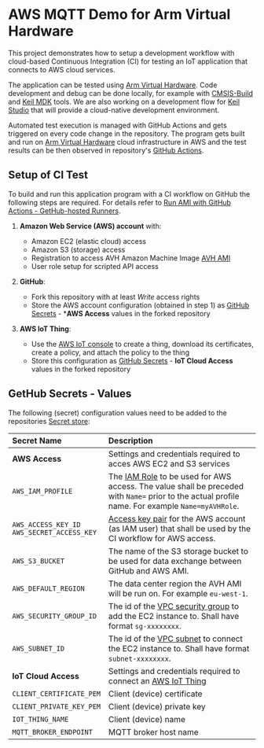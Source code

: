 # AWS MQTT Demo for Arm Virtual Hardware

This project demonstrates how to setup a development workflow with cloud-based Continuous Integration (CI) for testing an IoT application that connects to AWS cloud services.

The application can be tested using [Arm Virtual Hardware](https://www.arm.com/virtual-hardware). Code development and debug can be done
locally, for example with [CMSIS-Build](https://arm-software.github.io/CMSIS_5/develop/Build/html/index.html) and [Keil MDK](https://developer.arm.com/tools-and-software/embedded/keil-mdk) tools. We are also working on a development flow for [Keil Studio](https://keil.arm.com) that will provide a cloud-native development environment.

Automated test execution is managed with GitHub Actions and gets triggered on
every code change in the repository. The program gets built and run on [Arm
Virtual Hardware](https://www.arm.com/products/development-tools/simulation/virtual-hardware) cloud infrastructure in AWS and the test results can
be then observed in repository's [GitHub Actions](https://github.com/ARM-software/VHT-GetStarted/actions).


## Setup of CI Test

To build and run this application program with a CI workflow on GitHub the following steps are required. For details refer to [Run AMI with GitHub Actions - GetHub-hosted Runners](https://arm-software.github.io/VHT/main/infrastructure/html/run_ami_github.html#GitHub_hosted).

1. **Amazon Web Service (AWS) account** with:
    - Amazon EC2 (elastic cloud) access
    - Amazon S3 (storage) access
    - Registration to access AVH Amazon Machine Image [AVH AMI](https://aws.amazon.com/marketplace/search/results?searchTerms=Arm+Virtual+Hardware)
    - User role setup for scripted API access

2. **GitHub**:
    - Fork this repository with at least _Write_ access rights
    - Store the AWS account configuration (obtained in step 1) as
    [GitHub Secrets](https://docs.github.com/en/actions/security-guides/encrypted-secrets) - ***AWS Access** values in the forked repository
    
3. **AWS IoT Thing**:
    - Use the [AWS IoT console](https://console.aws.amazon.com/iotv2/) to create a thing, download its certificates, create a policy, and attach the policy to the thing
    - Store this configuration as [GitHub Secrets](https://docs.github.com/en/actions/security-guides/encrypted-secrets) - **IoT Cloud Access** values in the forked repository
    

## GetHub Secrets - Values 

The following (secret) configuration values need to be added to the repositories 
[Secret store](../../settings/secrets/actions):

Secret Name                    | Description
:------------------------------|:--------------------
**AWS Access**                 | Settings and credentials required to acces AWS EC2 and S3 services
`AWS_IAM_PROFILE`              | The [IAM Role](https://docs.aws.amazon.com/IAM/latest/UserGuide/id_roles_use.html) to be used for AWS access. The value shall be preceded with `Name=` prior to the actual profile name. For example `Name=myAVHRole`.
`AWS_ACCESS_KEY_ID`<br>`AWS_SECRET_ACCESS_KEY`      | [Access key pair](https://docs.aws.amazon.com/IAM/latest/UserGuide/id_credentials_access-keys.html) for the AWS account (as IAM user) that shall be used by the CI workflow for AWS access.
`AWS_S3_BUCKET`                | The name of the S3 storage bucket to be used for data exchange between GitHub and AWS AMI.
`AWS_DEFAULT_REGION`           | The data center region the AVH AMI will be run on. For example `eu-west-1`.
`AWS_SECURITY_GROUP_ID`        | The id of the [VPC security group](https://docs.aws.amazon.com/vpc/latest/userguide/VPC_SecurityGroups.html) to add the EC2 instance to. Shall have format `sg-xxxxxxxx`.
`AWS_SUBNET_ID`                | The id of the [VPC subnet](https://docs.aws.amazon.com/vpc/latest/userguide/working-with-vpcs.html#view-subnet) to connect the EC2 instance to. Shall have format `subnet-xxxxxxxx`.
**IoT Cloud Access**           | Settings and credentials required to connect an [AWS IoT Thing](https://github.com/MDK-Packs/Documentation/tree/master/AWS_Thing)
`CLIENT_CERTIFICATE_PEM`       | Client (device) certificate
`CLIENT_PRIVATE_KEY_PEM`       | Client (device) private key
`IOT_THING_NAME`               | Client  (device) name
`MQTT_BROKER_ENDPOINT`         | MQTT broker host name
